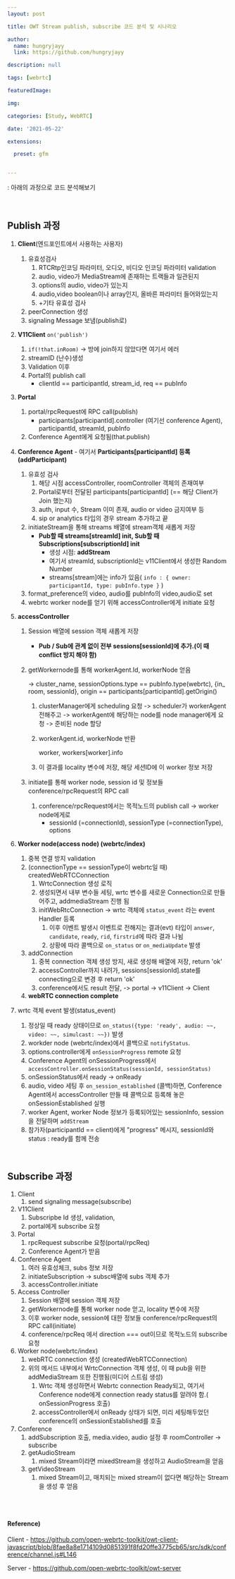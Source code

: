 ```yaml
---
layout: post

title: OWT Stream publish, subscribe 코드 분석 및 시나리오

author: 
  name: hungryjayy
  link: https://github.com/hungryjayy

description: null

tags: [webrtc]

featuredImage: 

img: 

categories: [Study, WebRTC]

date: '2021-05-22'

extensions:

  preset: gfm


---
```


: 아래의 과정으로 코드 분석해보기

<br>

## Publish 과정

1. **Client**(엔드포인트에서 사용하는 사용자)

   1. 유효성검사
      1. RTCRtp인코딩 파라미터, 오디오, 비디오 인코딩 파라미터 validation
      2. audio, video가 MediaStream에 존재하는 트랙들과 일관된지
      3. options의 audio, video가 있는지
      4. audio,video boolean이나 array인지, 올바른 파라미터 들어와있는지
      5. +기타 유효성 검사
   2. peerConnection 생성
   3. signaling Message 보냄(publish로)

2. **V11Client** `on('publish') `

   1. `if(!that.inRoom)` -> 방에 join하지 않았다면 여기서 에러 
   2. streamID (난수)생성
   3. Validation 이후
   4. Portal의 publish call 
      * clientId == participantId, stream_id, req == pubInfo

3. **Portal** 

   1. portal/rpcRequest에 RPC call(publish)
      * participants[participantId].controller (여기선 conference Agent), participantId, streamId, pubInfo
   2. Conference Agent에게 요청됨(that.publish)

4. **Conference Agent** - 여기서 **Participants[participantId] 등록(addParticipant)**

   1. 유효성 검사
      1. 해당 시점 accessController, roomController 객체의 존재여부
      2. Portal로부터 전달된 participants[participantId] (== 해당 Client가 Join 했는지)
      3. auth, input 수, Stream 이미 존재, audio or video 금지여부 등
      4. sip or analytics 타입의 경우 stream 추가하고 끝
   2. initiateStream을 통해 streams 배열에 stream객체 새롭게 저장
      * **Pub할 때 streams[streamId] init, Sub할 때 Subscriptions[subscriptionId] init**
        * 생성 시점: **addStream**
        * 여기서 streamId, subscriptionId는 v11Client에서 생성한 Random Number
        * streams[stream]에는 info가 있음( `info : { owner: participantId, type: pubInfo.type }` )
   3. format_preference의 video, audio를 pubInfo의 video,audio로 set
   4. webrtc worker node를 얻기 위해 accessController에게 initiate 요청

5. **accessController**

   1. Session 배열에 session 객체 새롭게 저장 

      * **Pub / Sub에 관계 없이 전부 sessions[sessionId]에 추가.(이 때 conflict 방지 해야 함)**

   2. getWorkernode를 통해 workerAgent.Id, workerNode 얻음

      -> cluster_name, sessionOptions.type == pubInfo.type(webrtc),  {in_ room, sessionId}, origin == participants[participantId].getOrigin()

      1. clusterManager에게 scheduling 요청 -> scheduler가 workerAgent 전해주고 -> workerAgent에 해당하는 node를 node manager에게 요청 -> 준비된 node 할당

      2. workerAgent.id, workerNode 반환

         worker, workers[worker].info

      3. 이 결과를 locality 변수에 저장, 해당 세션ID에 이 worker 정보 저장

   3. initiate를 통해 worker node, session id 및 정보들 conference/rpcRequest의 RPC call

      1. conference/rpcRequest에서는 목적노드의 publish call -> worker node에게로
         * sessionId (=connectionId), sessionType (=connectionType), options

6. **Worker node(access node) (webrtc/index)**

   1. 중복 연결 방지 validation
   2. (connectionType == sessionType이 webrtc일 때) createdWebRTCConnection
      1. WrtcConnection 생성 로직
      2. 생성되면서 내부 변수들 세팅, wrtc 변수를 새로운 Connection으로 만들어주고, addmediaStream 진행 됨
      3. initWebRtcConnection -> wrtc 객체에 `status_event` 라는 event Handler 등록
         1. 이후 이벤트 발생시 이벤트로 전해지는 결과(evt) 타입이 `answer`, `candidate`, `ready`, `rid`, `firstrid`에 따라 결과 나뉨
         2. 상황에 따라 콜백으로 `on_status` or `on_mediaUpdate` 발생
   3. addConnection
      1. 중복 connection 객체 생성 방지, 새로 생성해 배열에 저장, return 'ok'
      2. accessController까지 내려가, sessions[sessionId].state를 connecting으로 변경 후 return 'ok'
      3. conference에서도 result 전달, -> portal -> v11Client -> Client
   4. **webRTC connection complete**

7. wrtc 객체 event 발생(status_event) 

   1. 정상일 때 ready 상태이므로 `on_status({type: 'ready', audio: ~~, video: ~~, simulcast: ~~})` 발생
   2. workder node (webrtc/index)에서 콜백으로 `notifyStatus`.
   3. options.controller에게 `onSessionProgress` remote 요청
   4. Conference Agent의 onSessionProgress에서 `accessController.onSessionStatus(sessionId, sessionStatus)`
   5. onSessionStatus에서 ready -> onReady
   6. audio, video 세팅 후 `on_session_established` (콜백)하면, Conference Agent에서 accessController 만들 때 콜백으로 등록해 놓은 onSessionEstablished 실행
   7. worker Agent, worker Node 정보가 등록되어있는 sessionInfo, session을 전달하며 `addStream`
   8. 참가자(participantId == client)에게 "progress" 메시지, sessionId와 status : ready를 함께 전송

<br>

## Subscribe 과정

1. Client
   1. send signaling message(subscribe)
2. V11Client
   1. Subscripbe Id 생성, validation,
   2. portal에게 subscribe 요청
3. Portal
   1. rpcRequest subscribe 요청(portal/rpcReq)
   2. Conference Agent가 받음
4. Conference Agent
   1. 여러 유효성체크, subs 정보 저장
   2. initiateSubscription -> subsc배열에 subs 객체 추가
   3. accessController.initiate
5. Access Controller
   1. Session 배열에 session 객체 저장
   2. getWorkernode를 통해 worker node 얻고, locality 변수에 저장
   3. 이후 worker node, session에 대한 정보들 conference/rpcRequest의 RPC call(initiate)
   4. conference/rpcReq 에서 direction === out이므로 목적노드의 subscribe 요청
6. Worker node(webrtc/index)
   1. webRTC connection 생성 (createdWebRTCConnection)
   2. 위의 메서드 내부에서 WrtcConnection 객체 생성, 이 때 pub을 위한 addMediaStream 또한 진행됨(미디어 스트림 생성)
      1. Wrtc 객체 생성하면서 Webrtc connection Ready되고, 여기서 Conference node에게 connection ready status를 알려야 함.( onSessionProgress 호출)
      2. accessController에서 onReady 상태가 되면, 미리 세팅해두었던 conference의 onSessionEstablished를 호출
7. Conference
   1. addSubscription 호출, media.video, audio 설정 후 roomController -> subscribe
   2. getAudioStream
      1. mixed Stream이라면 mixedStream을 생성하고 AudioStream을 얻음
   3. getVideoStream
      1. mixed Stream이고, 매치되는 mixed stream이 없다면 해당하는 Stream을 생성 후 얻음

<Br><br>

#### Reference)

Client - https://github.com/open-webrtc-toolkit/owt-client-javascript/blob/8fae8a8e1714109d0851391f8fd20ffe3775cb65/src/sdk/conference/channel.js#L146

Server - https://github.com/open-webrtc-toolkit/owt-server